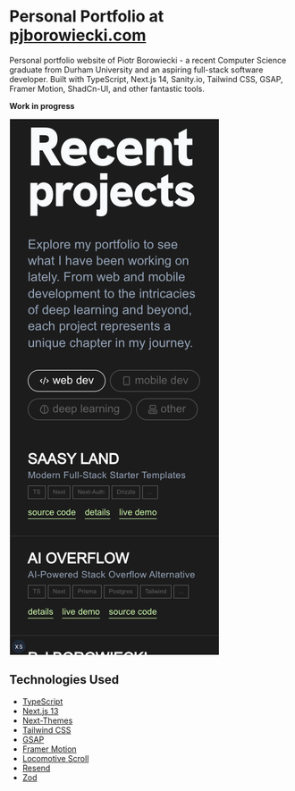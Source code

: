 # Personal Portfolio at [pjborowiecki.com](https://pjborowiecki.com)

Personal portfolio website of Piotr Borowiecki - a recent Computer Science graduate from Durham University and an aspiring full-stack software developer. Built with TypeScript, Next.js 14, Sanity.io, Tailwind CSS, GSAP, Framer Motion, ShadCn-UI, and other fantastic tools.

**Work in progress**

![public/screenshots/screenshot1](./public/screenshots/screenshot1.png)

## Technologies Used

- [TypeScript](https://www.typescriptlang.org/)
- [Next.js 13](https://nextjs.org/docs/getting-started)
- [Next-Themes](https://github.com/pacocoursey/next-themes)
- [Tailwind CSS](https://tailwindcss.com/)
- [GSAP](https://gsap.com/)
- [Framer Motion](https://www.framer.com/motion/)
- [Locomotive Scroll](https://scroll.locomotive.ca/docs/#/)
- [Resend](https://resend.com)
- [Zod](https://zod.dev)
